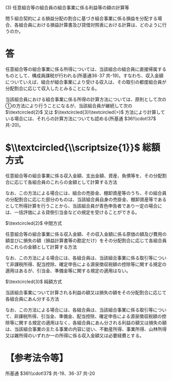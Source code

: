 (3) 任意組合等の組合員の組合事業に係る利益等の額の計算等

問５組合契約による損益分配の割合に基づき組合事業に係る損益を分配する場合、各組合員における損益計算書及び貸借対照表における計算は、どのように行うのか。

# 答

任意組合等の組合事業に係る所得については、当該組合の組合員に直接帰属するものとして、構成員課税が行われる(所基通36･37 共-19)。すなわち、収入金額についていえば、組合が組合事業により受ける収入は、その取引の都度組合員が分配割合に応じて収入したとみることになる。

当該組合員における組合事業に係る所得の計算方法については、原則として次の①の方法により行うことになるが、当該組合員が継続して次の $\\textcircled{2}$ 又は $\\textcircled{3}\\textcircled{>}$ 方法により計算している場合には、それらの計算方法についても認める(所基通 $36!\\cdot!37$ 共-20)。

# $\\textcircled{\\scriptsize{1}}$ 総額方式

任意組合等の組合事業に係る収入金額、支出金額、資産、負債等を、その分配割合に応じて各組合員のこれらの金額として計算する方法

なお、この方法による場合には、組合の売掛金、棚卸資産等のうち、その組合員の分配割合に応じた部分のものは、当該組合員自身の売掛金、棚卸資産等であるとして所得計算を行うことから、当該組合員が青色申告者であり一定の場合には、一括評価による貸倒引当金などの規定を受けることができる。

$\\textcircled{2}$ 中間方式

任意組合等の組合事業に係る収入金額、その収入金額に係る原価の額及び費用の額並びに損失の額（損益計算書等の勘定だけ）をその分配割合に応じて各組合員のこれらの金額として計算する方法

なお、この方法による場合には、各組合員は、当該組合事業に係る取引等について非課税所得、配当控除、確定申告による源泉徴収税額の控除等に関する規定の適用はあるが、引当金、準備金等に関する規定の適用はない。

$\\textcircled{3}$ 純額方式

当該組合事業について計算される利益の額又は損失の額をその分配割合に応じて各組合員にあん分する方法

なお、この方法による場合には、各組合員は、当該組合事業に係る取引等について、非課税所得、引当金、準備金、配当控除、確定申告による源泉徴収税額の控除等に関する規定の適用はなく、各組合員にあん分される利益の額又は損失の額は、当該組合事業の主たる事業の内容に従い、不動産所得、事業所得、山林所得又は雑所得のいずれか一の所得に係る収入金額又は必要経費とする。

# 【参考法令等】

所基通 $36!\\cdot!37$ 共-19、36･37 共-20